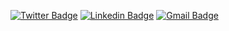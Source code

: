 [![Twitter Badge](https://img.shields.io/badge/-Erasmo_Neto-1ca0f1?style=for-the-badge&logo=twitter&logoColor=white&link=https://twitter.com/erasmo_aln)](https://twitter.com/erasmo_aln) 
[![Linkedin Badge](https://img.shields.io/badge/-Erasmo_Neto-blue?style=for-the-badge&logo=Linkedin&logoColor=white&link=https://www.linkedin.com/in/erasmoneto/)](https://www.linkedin.com/in/erasmoneto/)
[![Gmail Badge](https://img.shields.io/badge/-erasmo.aln@gmail.com-red?style=for-the-badge&logo=Gmail&logoColor=white&link=mailto:erasmo.aln@gmail.com)](mailto:erasmo.aln@gmail.com)







<!--
**erasmo-aln/erasmo-aln** is a ✨ _special_ ✨ repository because its `README.md` (this file) appears on your GitHub profile.
flat-square
Here are some ideas to get you started:

- 🔭 I’m currently working on ...
- 🌱 I’m currently learning ...
- 👯 I’m looking to collaborate on ...
- 🤔 I’m looking for help with ...
- 💬 Ask me about ...
- 📫 How to reach me: ...
- 😄 Pronouns: ...
- ⚡ Fun fact: ...
-->

